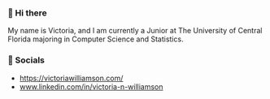 ### 👋 Hi there 

My name is Victoria, and I am currently a Junior at The University of Central Florida majoring in Computer Science and Statistics.

<!-- ### 💻 Focus Areas
- Front-End 
- Back-End 
- Mobile
- Machine Learning
 -->
### 📱 Socials
- https://victoriawilliamson.com/
- www.linkedin.com/in/victoria-n-williamson

<!--
**Victoria-Williamson/Victoria-WIlliamson** is a ✨ _special_ ✨ repository because its `README.md` (this file) appears on your GitHub profile.

Here are some ideas to get you started:

- 🔭 I’m currently working on ...
- 🌱 I’m currently learning ...
- 👯 I’m looking to collaborate on ...
- 🤔 I’m looking for help with ...
- 💬 Ask me about ...
- 📫 How to reach me: ...
- 😄 Pronouns: ...
- ⚡ Fun fact: ...
-->
